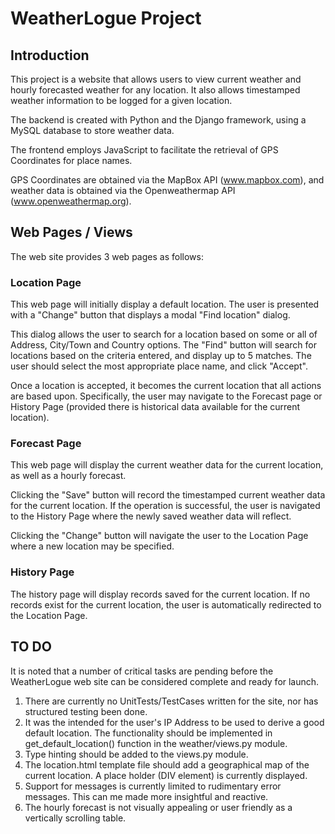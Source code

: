 # WeatherLogue Project

## Introduction

This project is a website that allows users to view current weather and hourly forecasted weather for any location. It also allows timestamped weather information to be logged for a given location.

The backend is created with Python and the Django framework, using a MySQL database to store weather data.

The frontend employs JavaScript to facilitate the retrieval of GPS Coordinates for place names.

GPS Coordinates are obtained via the MapBox API (www.mapbox.com), and weather data is obtained via the Openweathermap API (www.openweathermap.org).

## Web Pages / Views

The web site provides 3 web pages as follows:

### Location Page

This web page will initially display a default location. The user is presented with a "Change" button that displays a modal "Find location" dialog.

This dialog allows the user to search for a location based on some or all of Address, City/Town and Country options. The "Find" button will search for locations based on the criteria entered, and display up to 5 matches. The user should select the most appropriate place name, and click "Accept".

Once a location is accepted, it becomes the current location that all actions are based upon. Specifically, the user may navigate to the Forecast page or History Page (provided there is historical data available for the current location).

### Forecast Page

This web page will display the current weather data for the current location, as well as a hourly forecast.

Clicking the "Save" button will record the timestamped current weather data for the current location. If the operation is successful, the user is navigated to the History Page where the newly saved weather data will reflect.

Clicking the "Change" button will navigate the user to the Location Page where a new location may be specified.

### History Page

The history page will display records saved for the current location. If no records exist for the current location, the user is automatically redirected to the Location Page.

## TO DO

It is noted that a number of critical tasks are pending before the WeatherLogue web site can be considered complete and ready for launch.

1. There are currently no UnitTests/TestCases written for the site, nor has structured testing been done.
2. It was the intended for the user's IP Address to be used to derive a good default location. The functionality should be implemented in get_default_location() function in the weather/views.py module.
3. Type hinting should be added to the views.py module.
4. The location.html template file should add a geographical map of the current location. A place holder (DIV element) is currently displayed.
5. Support for messages is currently limited to rudimentary error messages. This can me made more insightful and reactive.
6. The hourly forecast is not visually appealing or user friendly as a vertically scrolling table. 


